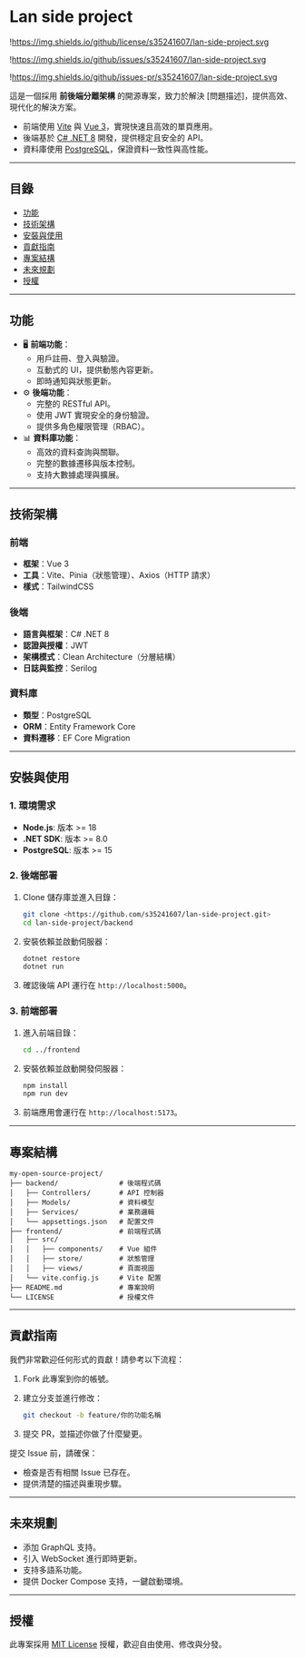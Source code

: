 # **Lan side project**

!https://img.shields.io/github/license/s35241607/lan-side-project.svg

!https://img.shields.io/github/issues/s35241607/lan-side-project.svg

!https://img.shields.io/github/issues-pr/s35241607/lan-side-project.svg

這是一個採用 **前後端分離架構** 的開源專案，致力於解決 [問題描述]，提供高效、現代化的解決方案。

-   前端使用 [Vite](https://vitejs.dev/) 與 [Vue 3](https://vuejs.org/)，實現快速且高效的單頁應用。
-   後端基於 [C# .NET 8](https://learn.microsoft.com/en-us/dotnet/) 開發，提供穩定且安全的 API。
-   資料庫使用 [PostgreSQL](https://www.postgresql.org/)，保證資料一致性與高性能。

---

## **目錄**

-   [功能](https://www.notion.so/12d3308f739980a39c6efb62015aba0c?pvs=21)
-   [技術架構](https://www.notion.so/12d3308f739980a39c6efb62015aba0c?pvs=21)
-   [安裝與使用](https://www.notion.so/12d3308f739980a39c6efb62015aba0c?pvs=21)
-   [貢獻指南](https://www.notion.so/12d3308f739980a39c6efb62015aba0c?pvs=21)
-   [專案結構](https://www.notion.so/12d3308f739980a39c6efb62015aba0c?pvs=21)
-   [未來規劃](https://www.notion.so/12d3308f739980a39c6efb62015aba0c?pvs=21)
-   [授權](https://www.notion.so/12d3308f739980a39c6efb62015aba0c?pvs=21)

---

## **功能**

-   🖥️ **前端功能**：
    -   用戶註冊、登入與驗證。
    -   互動式的 UI，提供動態內容更新。
    -   即時通知與狀態更新。
-   ⚙️ **後端功能**：
    -   完整的 RESTful API。
    -   使用 JWT 實現安全的身份驗證。
    -   提供多角色權限管理（RBAC）。
-   📊 **資料庫功能**：
    -   高效的資料查詢與關聯。
    -   完整的數據遷移與版本控制。
    -   支持大數據處理與擴展。

---

## **技術架構**

### 前端

-   **框架**：Vue 3
-   **工具**：Vite、Pinia（狀態管理）、Axios（HTTP 請求）
-   **樣式**：TailwindCSS

### 後端

-   **語言與框架**：C# .NET 8
-   **認證與授權**：JWT
-   **架構模式**：Clean Architecture（分層結構）
-   **日誌與監控**：Serilog

### 資料庫

-   **類型**：PostgreSQL
-   **ORM**：Entity Framework Core
-   **資料遷移**：EF Core Migration

---

## **安裝與使用**

### 1. **環境需求**

-   **Node.js**: 版本 >= 18
-   **.NET SDK**: 版本 >= 8.0
-   **PostgreSQL**: 版本 >= 15

### 2. **後端部署**

1. Clone 儲存庫並進入目錄：

    ```bash
    git clone <https://github.com/s35241607/lan-side-project.git>
    cd lan-side-project/backend

    ```

2. 安裝依賴並啟動伺服器：

    ```bash
    dotnet restore
    dotnet run

    ```

3. 確認後端 API 運行在 `http://localhost:5000`。

### 3. **前端部署**

1. 進入前端目錄：

    ```bash
    cd ../frontend

    ```

2. 安裝依賴並啟動開發伺服器：

    ```bash
    npm install
    npm run dev

    ```

3. 前端應用會運行在 `http://localhost:5173`。

---

## **專案結構**

```
my-open-source-project/
├── backend/               # 後端程式碼
│   ├── Controllers/       # API 控制器
│   ├── Models/            # 資料模型
│   ├── Services/          # 業務邏輯
│   └── appsettings.json   # 配置文件
├── frontend/              # 前端程式碼
│   ├── src/
│   │   ├── components/    # Vue 組件
│   │   ├── store/         # 狀態管理
│   │   ├── views/         # 頁面視圖
│   └── vite.config.js     # Vite 配置
├── README.md              # 專案說明
└── LICENSE                # 授權文件

```

---

## **貢獻指南**

我們非常歡迎任何形式的貢獻！請參考以下流程：

1. Fork 此專案到你的帳號。
2. 建立分支並進行修改：

    ```bash
    git checkout -b feature/你的功能名稱

    ```

3. 提交 PR，並描述你做了什麼變更。

提交 Issue 前，請確保：

-   檢查是否有相關 Issue 已存在。
-   提供清楚的描述與重現步驟。

---

## **未來規劃**

-   添加 GraphQL 支持。
-   引入 WebSocket 進行即時更新。
-   支持多語系功能。
-   提供 Docker Compose 支持，一鍵啟動環境。

---

## **授權**

此專案採用 [MIT License](https://github.com/s35241607/lan-side-project/blob/main/LICENSE) 授權，歡迎自由使用、修改與分發。
